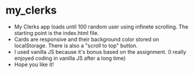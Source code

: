 # my_clerks

- My Clerks app loads until 100 random user using infinete scrolling. The starting point is the index.html file. 
- Cards are responsive and their background color stored on localStorage. There is also a "scroll to top" button.
- I used vanilla JS because it's bonus based on the assignment. (I really enjoyed coding in vanilla JS after a long time)
- Hope you like it!